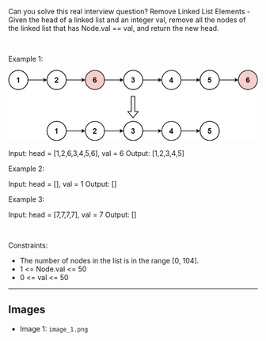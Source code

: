 Can you solve this real interview question? Remove Linked List Elements - Given the head of a linked list and an integer val, remove all the nodes of the linked list that has Node.val == val, and return the new head.

 

Example 1:

![Example 1](./image_1.png)


Input: head = [1,2,6,3,4,5,6], val = 6
Output: [1,2,3,4,5]


Example 2:


Input: head = [], val = 1
Output: []


Example 3:


Input: head = [7,7,7,7], val = 7
Output: []


 

Constraints:

 * The number of nodes in the list is in the range [0, 104].
 * 1 <= Node.val <= 50
 * 0 <= val <= 50

---

## Images

- Image 1: `image_1.png`
